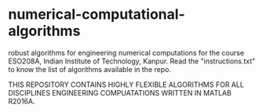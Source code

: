 # numerical-computational-algorithms
robust algorithms for engineering numerical computations for the course ESO208A, Indian Institute of Technology, Kanpur.
Read the "instructions.txt" to know the list of algorithms available in the repo.

THIS REPOSITORY CONTAINS HIGHLY FLEXIBLE ALGORITHMS FOR ALL DISCIPLINES ENGINEERING COMPUATATIONS WRITTEN IN MATLAB R2016A.
